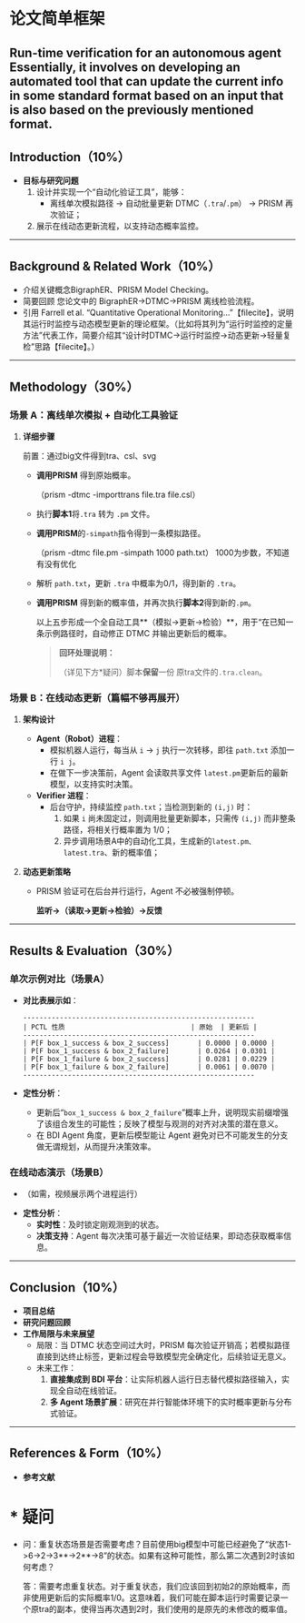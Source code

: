 # 论文简单框架
Run-time verification for an autonomous agent 
Essentially, it involves on developing an automated tool that can update the current info in some standard format based on an input that is also based on the previously mentioned format.
------

##  Introduction（10%）

- **目标与研究问题**
  1. 设计并实现一个“自动化验证工具”，能够：
     - 离线单次模拟路径 → 自动批量更新 DTMC（`.tra`/`.pm`） → PRISM 再次验证；
  2. 展示在线动态更新流程，以支持动态概率监控。

------

## Background & Related Work（10%）

- 介绍关键概念BigraphER、PRISM Model Checking。
- 简要回顾 您论文中的 BigraphER→DTMC→PRISM 离线检验流程。
- 引用 Farrell et al. “Quantitative Operational Monitoring…”【filecite】，说明其运行时监控与动态模型更新的理论框架。（比如将其列为“运行时监控的定量方法”代表工作，简要介绍其“设计时DTMC→运行时监控→动态更新→轻量复检”思路【filecite】。）

------

## Methodology（30%）

###  场景 A：离线单次模拟 + 自动化工具验证

1. **详细步骤**

   前置：通过big文件得到tra、csl、svg

   - **调用PRISM** 得到原始概率。

     （prism -dtmc -importtrans file.tra file.csl）

   - 执行**脚本1**将`.tra` 转为 `.pm` 文件。

   - **调用PRISM**的`-simpath`指令得到一条模拟路径。

     （prism -dtmc file.pm -simpath 1000 path.txt） 1000为步数，不知道有没有优化

   - 解析 `path.txt`，更新 `.tra` 中概率为0/1，得到新的 `.tra`。

   - **调用PRISM** 得到新的概率值，并再次执行**脚本2**得到新的`.pm`。

     

     以上五步形成一个全自动工具**（模拟->更新->检验）**，用于“在已知一条示例路径时，自动修正 DTMC 并输出更新后的概率。

     > **回环处理说明：**  
     >
     > （详见下方*疑问）脚本**保留**一份 原tra文件的`.tra.clean`。

### 场景 B：在线动态更新（篇幅不够再展开）

1. **架构设计**

   - **Agent（Robot）进程**：
     - 模拟机器人运行，每当从 `i` → `j` 执行一次转移，即往 `path.txt` 添加一行 `i j`。
     - 在做下一步决策前，Agent 会读取共享文件 `latest.pm`更新后的最新模型，以支持实时决策。
   - **Verifier 进程**：
     - 后台守护，持续监控 `path.txt`；当检测到新的 `(i,j)` 时：
       1. 如果 `i` 尚未固定过，则调用批量更新脚本，只需传 `(i,j)` 而非整条路径，将相关行概率置为 1/0；
       2. 异步调用场景A中的自动化工具，生成新的`latest.pm、latest.tra`、新的概率值；

2. **动态更新策略**

   - PRISM 验证可在后台并行运行，Agent 不必被强制停顿。

     **监听->（读取->更新->检验）->反馈**

------

##  Results & Evaluation（30%）

### **单次示例对比（场景A）**

- **对比表展示如**：

  ```
  ---------------------------------------------------------
  | PCTL 性质                               | 原始  | 更新后 |
  ---------------------------------------------------------
  | P[F box_1_success & box_2_success]       | 0.0000 | 0.0000 |
  | P[F box_1_success & box_2_failure]       | 0.0264 | 0.0301 |
  | P[F box_1_failure & box_2_success]       | 0.0281 | 0.0229 |
  | P[F box_1_failure & box_2_failure]       | 0.0061 | 0.0070 |
  ---------------------------------------------------------
  ```

- **定性分析**：

  - 更新后“`box_1_success & box_2_failure`”概率上升，说明现实前缀增强了该组合发生的可能性；反映了模型与观测的对齐对决策的潜在意义。
  - 在 BDI Agent 角度，更新后模型能让 Agent 避免对已不可能发生的分支做无谓规划，从而提升决策效率。

### **在线动态演示（场景B）**

* （如需，视频展示两个进程运行）

- **定性分析**：
  - **实时性**：及时锁定刚观测到的状态。
  - **决策支持**：Agent 每次决策可基于最近一次验证结果，即动态获取概率信息。

------

##  Conclusion（10%）

- **项目总结**
- **研究问题回顾**
- **工作局限与未来展望**
  - 局限：当 DTMC 状态空间过大时，PRISM 每次验证开销高；若模拟路径直接到达终止标签，更新过程会导致模型完全确定化，后续验证无意义。
  - 未来工作：
    1. **直接集成到 BDI 平台**：让实际机器人运行日志替代模拟路径输入，实现全自动在线验证。
    2. **多 Agent 场景扩展**：研究在并行智能体环境下的实时概率更新与分布式验证。

------

##  References & Form（10%）

- **参考文献**





# * 疑问

* 问：重复状态场景是否需要考虑？目前使用big模型中可能已经避免了“状态1->6->2->3**->2**->8”的状态。如果有这种可能性，那么第二次遇到2时该如何考虑？

  答：需要考虑重复状态。对于重复状态，我们应该回到初始2的原始概率，而非使用更新后的实际概率1/0。这意味着，我们可能在脚本运行时需要记录一个原tra的副本，使得当再次遇到2时，我们使用的是原先的未修改的概率值。

  
